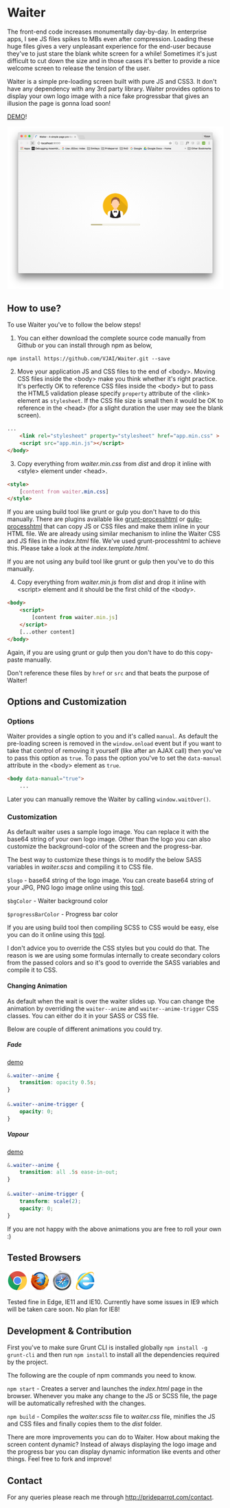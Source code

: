 # Waiter

The front-end code increases monumentally day-by-day. In enterprise apps, I see JS files spikes to MBs even after compression. Loading these huge files gives a very unpleasant experience for the end-user because they've to just stare the blank white screen for a while! Sometimes it's just difficult to cut down the size and in those cases it's better to provide a nice welcome screen to release the tension of the user.
 
Waiter is a simple pre-loading screen built with pure JS and CSS3. It don't have any dependency with any 3rd party library. Waiter provides options to display your own logo image with a nice fake progressbar that gives an illusion the page is gonna load soon!
 
[DEMO](http://prideparrot.com/demos/waiter/demo1.html)!

![Waiter](https://raw.githubusercontent.com/VJAI/Waiter/master/images/waiter.png)

## How to use?

To use Waiter you've to follow the below steps!

1) You can either download the complete source code manually from Github or you can install through npm as below,

```shell
npm install https://github.com/VJAI/Waiter.git --save
```

2) Move your application JS and CSS files to the end of &lt;body&gt;. Moving CSS files inside the &lt;body&gt; make you think whether it's right practice. It's perfectly OK to reference CSS files inside the &lt;body&gt; but to pass the HTML5 validation please specify `property` attribute of the &lt;link&gt; element as `stylesheet`. If the CSS file size is small then it would be OK to reference in the &lt;head&gt; (for a slight duration the user may see the blank screen).

```html
...    
    <link rel="stylesheet" property="stylesheet" href="app.min.css" >
    <script src="app.min.js"></script>
</body>
```

3) Copy everything from *waiter.min.css* from *dist* and drop it inline with &lt;style&gt; element under &lt;head&gt;.

```html
<style>
    [content from waiter.min.css]
</style>
```

If you are using build tool like grunt or gulp you don't have to do this manually. There are plugins available like [grunt-processhtml](https://www.npmjs.com/package/grunt-processhtml) or [gulp-processhtml](https://www.npmjs.com/package/gulp-processhtml) that can copy JS or CSS files and make them inline in your HTML file. We are already using similar mechanism to inline the Waiter CSS and JS files in the *index.html* file. We've used grunt-processhtml to achieve this. Please take a look at the *index.template.html*.

If you are not using any build tool like grunt or gulp then you've to do this manually.

4) Copy everything from *waiter.min.js* from *dist*  and drop it inline with &lt;script&gt; element and it should be the first child of the &lt;body&gt;.

```html
<body>
    <script>
        [content from waiter.min.js]
    </script>
    [...other content]
</body>
```

Again, if you are using grunt or gulp then you don't have to do this copy-paste manually.

Don't reference these files by `href` or `src` and that beats the purpose of Waiter!

## Options and Customization 

### Options

Waiter provides a single option to you and it's called `manual`. As default the pre-loading screen is removed in the `window.onload` event but if you want to take that control of removing it yourself (like after an AJAX call) then you've to pass this option as `true`. To pass the option you've to set the `data-manual` attribute in the &lt;body&gt; element as `true`.

```html
<body data-manual="true">
    ...
```

Later you can manually remove the Waiter by calling `window.waitOver()`.

### Customization

As default waiter uses a sample logo image. You can replace it with the base64 string of your own logo image. Other than the logo you can also customize the background-color of the screen and the progress-bar.

The best way to customize these things is to modify the below SASS variables in *waiter.scss* and compiling it to CSS file. 

`$logo` - base64 string of the logo image. You can create base64 string of your JPG, PNG logo image online using this [tool](https://www.base64-image.de/).

`$bgColor` - Waiter background color

`$progressBarColor` - Progress bar color

If you are using build tool then compiling SCSS to CSS would be easy, else you can do it online using this [tool](http://beautifytools.com/scss-compiler.php).

I don't advice you to override the CSS styles but you could do that. The reason is we are using some formulas internally to create secondary colors from the passed colors and so it's good to override the SASS variables and compile it to CSS.

#### Changing Animation

As default when the wait is over the waiter slides up. You can change the animation by overriding the `waiter--anime` and `waiter--anime-trigger` CSS classes. You can either do it in your SASS or CSS file.

Below are couple of different animations you could try.

##### Fade 
[demo](http://prideparrot.com/demos/waiter/demo2.html)

```css
&.waiter--anime {
    transition: opacity 0.5s;
}   

&.waiter--anime-trigger {
    opacity: 0;
}
```

##### Vapour
[demo](http://prideparrot.com/demos/waiter/demo3.html)

```css
&.waiter--anime {
    transition: all .5s ease-in-out;
}   

&.waiter--anime-trigger {
    transform: scale(2);
    opacity: 0;
}
```

If you are not happy with the above animations you are free to roll your own :)

## Tested Browsers

![Chrome](https://raw.githubusercontent.com/VJAI/Waiter/master/images/chrome.png) ![Firefox](https://raw.githubusercontent.com/VJAI/Waiter/master/images/firefox.png) ![Safari](https://raw.githubusercontent.com/VJAI/Waiter/master/images/safari.png) ![IE11](https://raw.githubusercontent.com/VJAI/Waiter/master/images/IE.png)

Tested fine in Edge, IE11 and IE10. Currently have some issues in IE9 which will be taken care soon. No plan for IE8!

## Development & Contribution

First you've to make sure Grunt CLI is installed globally `npm install -g grunt-cli` and then run `npm install` to install all the dependencies required by the project.

The following are the couple of npm commands you need to know.

`npm start` - Creates a server and launches the *index.html* page in the browser. Whenever you make any change to the JS or SCSS file, the page will be automatically refreshed with the changes.

`npm build` - Compiles the *waiter.scss* file to *waiter.css* file, minifies the JS and CSS files and finally copies them to the *dist* folder.

There are more improvements you can do to Waiter. How about making the screen content dynamic? Instead of always displaying the logo image and the progress bar you can display dynamic information like events and other things. Feel free to fork and improve!

## Contact

For any queries please reach me through http://prideparrot.com/contact.
